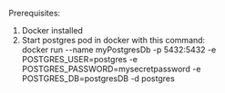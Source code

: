 Prerequisites:

1. Docker installed
2. Start postgres pod in docker with this command:  
   docker run --name myPostgresDb -p 5432:5432 -e POSTGRES_USER=postgres -e POSTGRES_PASSWORD=mysecretpassword -e POSTGRES_DB=postgresDB -d postgres
